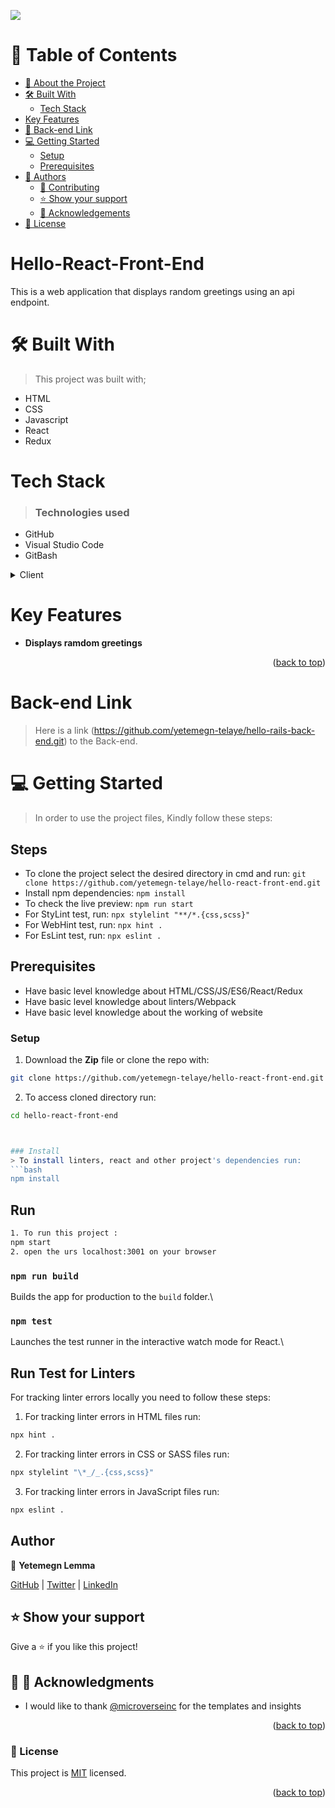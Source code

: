 ![](https://img.shields.io/badge/Microverse-blueviolet)

# 📗 Table of Contents

- [📖 About the Project](#about-project)
- [🛠 Built With](#built-with)
  - [Tech Stack](#tech-stack)
- [Key Features](#key-features)
- [🚀 Back-end Link](#back-end-link)
- [💻 Getting Started](#getting-started)
  - [Setup](#setup)
  - [Prerequisites](#prerequisites)
- [👥 Authors](#authors)
  - [🤝 Contributing](#contributing)
  - [⭐️ Show your support](#support)
  - [🙏 Acknowledgements](#acknowledgements)
- [📝 License](#license)


# Hello-React-Front-End
This is a web application that displays random greetings using an api endpoint.

# 🛠 Built With <a name="built-with"></a>
 > This project was built with; 
- HTML 
- CSS
- Javascript
- React
- Redux

# Tech Stack <a name="tech-stack"></a>
> ### Technologies used 
- GitHub 
- Visual Studio Code 
- GitBash

<details> 
<summary>Client</summary>
  <ul>
    <li><a href="https://reactjs.org/">React.js</a></li>
  </ul>
</details>

# Key Features <a name="key-features"></a>
- **Displays ramdom greetings**

<p align="right">(<a href="#readme-top">back to top</a>)</p>

# Back-end Link <a href="back-end-link"></a>
> Here is a link (https://github.com/yetemegn-telaye/hello-rails-back-end.git) to the Back-end.



# 💻 Getting Started <a name="getting-started"></a>
> In order to use the project files, Kindly follow these steps:

## Steps
- To clone the project select the desired directory in cmd and run: `git clone https://github.com/yetemegn-telaye/hello-react-front-end.git`
- Install npm dependencies: `npm install`
- To check the live preview: `npm run start`
- For StyLint test, run: `npx stylelint "**/*.{css,scss}"`
- For WebHint test, run: `npx hint .`
- For EsLint test, run: `npx eslint .`

## Prerequisites
- Have basic level knowledge about HTML/CSS/JS/ES6/React/Redux
- Have basic level knowledge about linters/Webpack
- Have basic level knowledge about the working of website

### Setup
1. Download the **Zip** file or clone the repo with:
```bash
git clone https://github.com/yetemegn-telaye/hello-react-front-end.git
```
2. To access cloned directory run:
```bash
cd hello-react-front-end



### Install
> To install linters, react and other project's dependencies run:
```bash
npm install
```
## Run
```bash
1. To run this project :
npm start
2. open the urs localhost:3001 on your browser

```

### `npm run build`

Builds the app for production to the `build` folder.\


### `npm test`

Launches the test runner in the interactive watch mode for React.\

## Run Test for Linters

For tracking linter errors locally you need to follow these steps:

1. For tracking linter errors in HTML files run:
```bash 
npx hint .
```

2. For tracking linter errors in CSS or SASS files run:

```bash
npx stylelint "\*_/_.{css,scss}"
```

3. For tracking linter errors in JavaScript files run:

```bash
npx eslint .
```

## Author

👤 **Yetemegn Lemma**

[GitHub](https://github.com/yetemegn-telaye) | [Twitter](https://twitter.com/Yetemegn19) | [LinkedIn](linkedin.com/in/yetemegn-lemma)


## ⭐️ Show your support <a name="support"></a>
Give a ⭐️ if you like this project!

## 🙏 🙏 Acknowledgments <a name="acknowledgements"></a>
- I would like to thank [@microverseinc](https://github.com/microverseinc) for the templates and insights 

<p align="right">(<a href="#readme-top">back to top</a>)</p>

### 📝 License <a name="license"></a>

This project is [MIT](https://github.com/yetemegn-telaye/hello-react-front-end/blob/setup-project/LICENSE) licensed.



<p align="right">(<a href="#readme-top">back to top</a>)</p>
